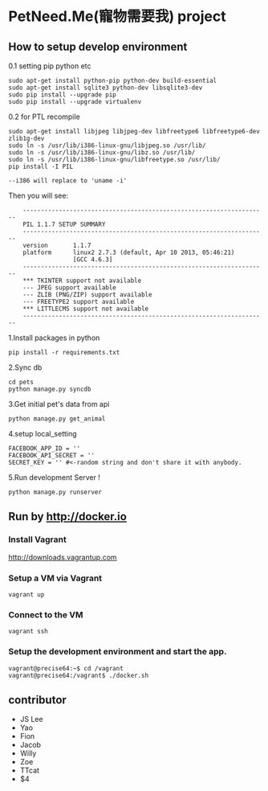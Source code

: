 # PetNeed.Me(寵物需要我) project
## How to setup develop environment
0.1 setting pip python etc
```
sudo apt-get install python-pip python-dev build-essential
sudo apt-get install sqlite3 python-dev libsqlite3-dev
sudo pip install --upgrade pip
sudo pip install --upgrade virtualenv
```
0.2 for PTL recompile
```
sudo apt-get install libjpeg libjpeg-dev libfreetype6 libfreetype6-dev zlib1g-dev
sudo ln -s /usr/lib/i386-linux-gnu/libjpeg.so /usr/lib/
sudo ln -s /usr/lib/i386-linux-gnu/libz.so /usr/lib/
sudo ln -s /usr/lib/i386-linux-gnu/libfreetype.so /usr/lib/
pip install -I PIL

--i386 will replace to 'uname -i'
```
Then you will see:
```
    --------------------------------------------------------------------
    PIL 1.1.7 SETUP SUMMARY
    --------------------------------------------------------------------
    version       1.1.7
    platform      linux2 2.7.3 (default, Apr 10 2013, 05:46:21)
                  [GCC 4.6.3]
    --------------------------------------------------------------------
    *** TKINTER support not available
    --- JPEG support available
    --- ZLIB (PNG/ZIP) support available
    --- FREETYPE2 support available
    *** LITTLECMS support not available
    --------------------------------------------------------------------
```

1.Install packages in python

```
pip install -r requirements.txt
```

2.Sync db

```
cd pets
python manage.py syncdb
```

3.Get initial pet's data from api

```
python manage.py get_animal
```

4.setup local_setting
```
FACEBOOK_APP_ID = ''
FACEBOOK_API_SECRET = ''
SECRET_KEY = '' #<-random string and don't share it with anybody.
```

5.Run development Server !
```
python manage.py runserver
```

## Run by http://docker.io

### Install Vagrant

http://downloads.vagrantup.com

### Setup a VM via Vagrant

```
vagrant up
```

### Connect to the VM

```
vagrant ssh
```

### Setup the development environment and start the app.

```
vagrant@precise64:~$ cd /vagrant
vagrant@precise64:/vagrant$ ./docker.sh
```

## contributor
* JS Lee
* Yao
* Fion
* Jacob
* Willy
* Zoe
* TTcat
* $4
